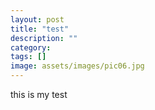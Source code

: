 ```yaml
---
layout: post
title: "test"
description: ""
category: 
tags: []
image: assets/images/pic06.jpg
---
```


this is my test
